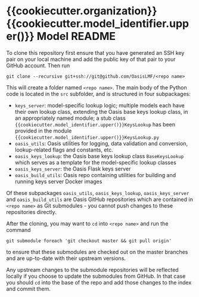 {{cookiecutter.organization}} {{cookiecutter.model_identifier.upper()}} Model README
====================================================================================

To clone this repository first ensure that you have generated an SSH key pair on your local machine and add the public key of that pair to your GitHub account. Then run

    git clone --recursive git+ssh://git@github.com/OasisLMF/<repo name>

This will create a folder named `<repo name>`. The main body of the Python code is located in the `src` subfolder, and is structured in four subpackages:

* `keys_server`: model-specific lookup logic; multiple models each have their own lookup class, extending the Oasis base keys lookup class, in an appropriately named module; a stub class `{{cookiecutter.model_identifier.upper()}}KeysLookup` has been provided in the module `{{cookiecutter.model_identifier.upper()}}KeysLookup.py`
* `oasis_utils`: Oasis utilities for logging, data validation and conversion, lookup-related flags and constants, etc.
* `oasis_keys_lookup`: the Oasis base keys lookup class `BaseKeysLookup` which serves as a template for the model-specific lookup classes
* `oasis_keys_server`: the Oasis Flask keys server
* `oasis_build_utils`: Oasis repo containing utilities for building and running keys server Docker images

Of these subpackages `oasis_utils`, `oasis_keys_lookup`, `oasis_keys_server` and `oasis_build_utils` are Oasis GitHub repositories which are contained in `<repo name>` as Git submodules - you cannot push changes to these repositories directly.

After the cloning, you may want to `cd` into `<repo name>` and run the command

    git submodule foreach 'git checkout master && git pull origin'

to ensure that these submodules are checked out on the master branches and are up-to-date with their upstream versions. 

Any upstream changes to the submodule repositories will be reflected locally if you choose to update the submodules from GitHub. In that case you should `cd` into the base of the repo and add those changes to the index and commit them.
